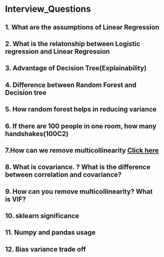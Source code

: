 # Interview_Questions
## 1. What are the assumptions of Linear Regression
## 2. What is the relatonship between Logistic regression and Linear Regression
## 3. Advantage of Decision Tree(Explainability)
## 4. Difference between Random Forest and Decision tree
## 5. How random forest helps in reducing variance
## 6. If there are 100 people in one room, how many handshakes(100C2)
## 7.How can we remove multicollinearity [Click here](https://medium.com/analytics-vidhya/what-is-multicollinearity-and-how-to-remove-it-413c419de2f)
## 8. What is covariance. ? What is the difference between correlation and covariance?
## 9. How can you remove multicollinearity? What is VIF?
## 10. sklearn significance
## 11. Numpy and pandas usage
## 12. Bias variance trade off



